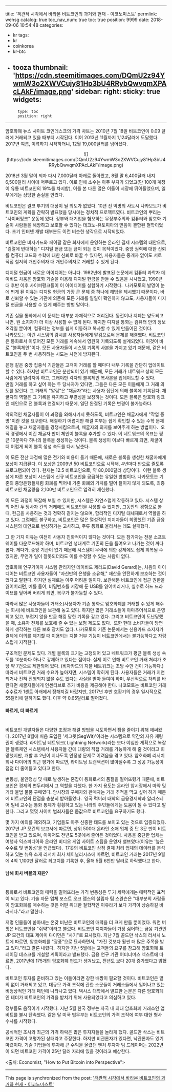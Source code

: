 
---
title: '객관적 시각에서 바라본 비트코인의 과거와 현재 - 이코노미스트'
permlink: wehsg
catalog: true
toc_nav_num: true
toc: true
position: 9999
date: 2018-09-06 10:54:48
categories:
- kr
tags:
- kr
- coinkorea
- kr-btc
- tooza
thumbnail: 'https://cdn.steemitimages.com/DQmU2z94YwmW3o2XWVCujy81Hp3bU4RRybQwvqmXPAcLAkF/image.png'
sidebar:
    right:
        sticky: true
widgets:
    -
        type: toc
        position: right
---


암호화폐 뉴스 사이트 코인데스크의 가격 차트는 2010년 7월 18일 비트코인이 0.09 달러에 거래되고 있을 때부터 시작된다. 이어 2013년 11월까지 1,124달러에 도달했다. 2017년 여름, 이륙하기 시작하더니, 12월 19,000달러를 넘어섰다. 
﻿
<center>
![](https://cdn.steemitimages.com/DQmU2z94YwmW3o2XWVCujy81Hp3bU4RRybQwvqmXPAcLAkF/image.png)
</center>


2018년 3월 말이 되자 다시 7,000달러 아래로 돌아왔고, 8월 말 6,400달러 내지 6,500달러 사이에 머무르고 있다. 이로 인해 소수는 아주 부자가 되었고(단 100개 계정이 유통 비트코인의 19%를 차지함), 이를 본 다른 많은 이들이 시장에 뛰어들었으며, 일부에게는 상당한 손실을 안겼다.  

비트코인은 결코 투기의 대상이 될 의도가 없었다. 10년 전 익명의 사토시 나카모토가  비트코인의 계획을 간략히 발표했을 당시에는 정치적 프로젝트였다. 비트코인의 뿌리는 "사이버펑크" 운동에 있다. 정부와 대기업을 혐오하는 무정부주의와 컴퓨터와 암호화 기술이 사람들을 해방하고 보호할 수 있다는 테크노-유토피아의 믿음이 결합된 철학이었다. 초기 인터넷 개발 대부분도 이런 비슷한 생각으로 시작되었다. 

비트코인은 비자카드와 페이팔 같은 회사에서 운영하는 온라인 결제 시스템의 대안으로, "검열에 반대하는" 디지털 현금 또는 금이 되는 것이 목적이었다. 중앙 권력에 대한 신뢰를 컴퓨터 코드와 수학에 대한 신뢰로 바꿀 수 있다면, 사용자들은 중개자 없이도 서로 직접 철저히 개인주의자 대 개인주의자로 거래할 수 있게 된다. 

디지털  현금이 새로운 아이디어는 아니다. 1982년에 발표된 논문에서 컴퓨터 과학자 데이비드 차움은 암호화 기술을 이용해 디지털 현금을 만들 수 있음을 시사했고, 1990년대 후반 이후 사이퍼펑크들이 이 아이디어를 실험하기 시작했다. 
﻿
나카모토의 발명이 눈에 띄게 된 이유는 디지털 현금의 가장 큰 문제 중 하나에 해법을 제시했기 때문이다. 바로 신뢰할 수 있는 기관에 의존해 모든 거래를 일일이 확인하지 않고도, 사용자들이 디지털 현금을 사용할 수 있게 해주는 방법 말이다.  

기존 실물 통화에서 이 문제는 대부분 자체적으로 처리된다. 동전이나 지폐는 양도되고 나면, 원 소지자가 더 이상 사용할 수 없게 된다. 하지만 디지털 통화는 컴퓨터 안의  정보 조각일 뿐이며, 컴퓨터는 정보를 쉽게 이동하고 복사할 수 있게 만들어진 것이다.  
﻿
나카모토는 이런 시스템의 감시를 사용자들에게 맡김으로써 문제를 해결했다. 비트코인은 통화로서 이루어진 모든 거래를 계속해서 영원히 기록되도록 설계되었다. 이것이 바로 "블록체인"이다. 모든 사용자들이 시스템 기록의 사본을 가지고 있기 때문에, 같은 비트코인을 두 번 사용하려는 시도는 사전에 방지된다. 

은행 같은 중앙 집중식 기관들은 고객이 거래를 할 때마다 내부 기록을 간단히 업데이트할 수 있다. 하지만 비트코인은 분산되어 있기 때문에, 모든 거래가 네트워크 상의 모든 사람에게 알려져야 하고, 그래야만 각자의 블록체인 복사본을 업데이트할 수 있다.  
﻿
만일 거래를 하고 싶어 하는 두 당사자가 있다면, 그들은 다른 모든 이들에게 그 거래 의도를 알린다. 그 거래의 "알림"은 "채굴자"라는 사용자 집단에 의해 블록에 기록된다. 채굴자의 역할은 그 기록을 유지하고 무결성을 보장하는 것이다. 모든 블록은 암호화 링크인 체인으로 전 블록과 연결되기 때문에, 일단 완결된 기록은 변경이 불가능하다. 

악의적인 채굴자들이 이 과정을 와해시키지 못하도록, 비트코인은 채굴자에게 "작업 증명"이란 것을 요구한다. 해결하기 어렵지만 해결 여부는 쉽게 확인할 수 있는 수학 문제 해결을 놓고 채굴자들을 경쟁시킴으로써, 채굴자의 의지를 보여주게 하는 방법이다. 
﻿
오직 경쟁에서 이긴 채굴자 만이 체인이 블록을 추가할 수 있다. 이 네트워크의 목표는 평균 10분마다 하나의 블록을 생성하는 것이다. 블록 생성이 이보다 빠르게 되면, 채굴이 더 어렵게 되어 블록 생성 속도를 다시 낮춘다. 

이 모든 전산 과정에 많은 전기와 비용이 들기 때문에, 새로운 블록을 생성한 채굴자에게 보상이 지급된다. 이 보상은 2009년 50 비트코인으로 시작해, 4년마다 반으로 줄도록 프로그램되어 있다. 현재는 12.5 비트코인으로, 약 80,000달러 상당이다. 
﻿
이런 블록 생성에 따른 보상이 시스템에 신규 비트코인을 공급하는 유일한 방법이다. 나카모토는 기존의 중앙은행들처럼 화폐를 찍어내 기존 화폐의 가치를 떨어 뜰이지 않게 되도록, 최종 비트코인 채굴량을 2,100만 비트코인으로 엄격히 제한했다. 

이 모든 과정이 복잡해 보일 수 있지만, 시스템은 자연스럽게 작동하고 있다. 시스템 상의 어떤 두 당사자 간의 거래에도 비트코인을 사용할 수 있지만, 그동안의 경험으로 볼 때, 현금을 사용하는 것과 정확히 같지는 않으며, 합리적인 디지털 대체재로서 역할을 하고 있다. 그럼에도 불구하고, 비트코인은 많은 열성적인 지지자들이 희망했던 기존 금융 시스템의 대안으로 번성하기는 고사하고, 주류 통화로 올라서는 데도 실패했다. 

그 한 가지 이유는 여전히 사용자 친화적이지 않다는 것이다. 모든 참가자는 전문 소프트웨어를 다운로드해야 하며, 비트코인 생태계로 기존의 돈을 들여오고 나가는 것이 까다롭다. 게다가, 중앙 기관이 없기 때문에 시스템이 무력에 의한 강제에도 쉽게 회복될 수 있지만, 무언가 일이 잘못되더라도 이를 수정할 수 있는 사람이 없다. 

암호화폐 연구가이자 시스템 관리자인 데이비드 제라드(David Gerard)는, 처음의 아이디어는 비트코인 사용자들이 "자신만의 은행을 소유해," 재산을 안전하게 보호하는 것이었다고 말한다. 하지만 실제로는 아주 어려운 일이다. 보관해둔 비트코인에 접근 권한을 잃어버리면, 예를 들어, 비밀번호를 저장해 둔 USB를 잃어버리거나, 실수로 하드 드라이브를 덮어써 버리게 되면, 복구가 불가능할 수 있다.  

따라서 많은 사용자들이 거래소(사용자가 기존 통화로 암호화폐를 거래할 수 있게 해주는 회사)에 비트코인을 보관해 놓고 있다. 하지만 많은 거래소들이 아마추어식으로 운영되고 있고, 부럽지 않을 만큼 해킹 당한 기록을 갖고 있다. 그리고 비트코인이 도난당했을 때, 소유자 전체를 보호해 줄 수 있는 보험 제도도 없다. 
﻿
또한 현대 소비자들이 당연하게 생각하는 다른 보호 장치도 없다. 나카모토의 기존 논문에서는 신용카드 소지자가 결제에 이의를 제기할 때 이용되는 지불 거부 기능이 비트코인에서는 불가능하다고 자랑스럽게 지적한다. 

구조적인 문제도 있다. 개별 블록의 크기는 고정되어 있고 네트워크가 평균 블록 생성 속도를 10분마다 하나로 강제하고 있다는 점이다. 실제 이로 인해 비트코인 거래 처리가 초당 약 7건으로 제한되어 있다. (비자카드의 지불 네트워크는 초당 수만 건이 가능하다.) 
﻿
따라서 비트코인 거래 수요가 높아지면, 시스템이 막히게 된다. 사용자들은 거래가 지연되거나 전혀 진행되지 않을 수도 있다는 사실을 받아 들여야 하며, 우선적으로 처리를 바란다면 채굴자들에게 인센티브로 추가 비용을 제공해야 한다. 나코모토는 비트코인 거래 수수료가 1센트 아래에서 정해지길 바랐지만, 2017년 후반 호황기의 경우 일시적으로 55달러에 달하기도 했다. 이후 약 0.65달러로 떨어졌다. 

#### 빠르게, 더 빠르게 
# 
비트코인 개발자들은 다양한 조정과 해결 방법을 시도하면서  잼을 줄이기 위해 애써왔다. 2017년 8월에 처음 도입된  '세그윗(SegWit)'이라는 시스템으로 약간의 자유 재량권이 생겼다. 라이트닝 네트워크( Lightning Network)라는 보다 야심찬 계획으로 복잡한 블록체인 시스템에서 사용자들 간에 대량의 직접 거래를 가능하게 해 줄 것이라고 희망했지만, 개발 후 2년이 지나도록 안정성 문제로 어려움을 겪고 있다. 암호화폐 리서치 회사 다이어의 최근 평가에 따르면, 라이트닝 트랜잭션이 많아질수록 그 성공 가능성이 점점 더 줄어들고 있다고 한다.  

변동성, 불안정성 및 때로 발생하는 혼잡이 통화로서의 품질을 떨어뜨렸기 때문에, 비트코인은 경제의 변두리에서 그 역할을 다했다. 한 가지 용도는 온라인 암시장에서 마약 및 기타 불법 물품 구매였다. 암시장의 구매자와 판매자는 거래 추적을 막고 싶어 하기 때문에 비트코인의 단점을 충분히 받아들였다. 
﻿
영국 럭버러 대학의 금융경제학과 알리스테어 밀네 교수는 통화 통제가 횡횡하고 있는 나라의 주민들에게는 도움이 될 수 있다고 말한다. 그리고 몇몇 사이버 범죄자들은 몸값으로 비트코인을 요구하기도 했다. 

몇 가지 예외를 제외하고, 기업들도 아주 신중한 태도를 보이고 있는 것으로 입증되었다. 2017년 JP 모건의 보고서에 따르면, 상위 500대 온라인 소매 업체 중 단 3곳 만이 비트코인을 받고 있으며, 이마저도 전년도 5곳에서 줄어든 것이었다. 사용을 중단한 업체는 여행사 익스피디아와 온라인 비디오 게임 사이트 스팀을 운영자 밸브였다(이유는 '높은 수수료 및 변동성'을 언급했다). 
﻿
17곳의 비트코인 상점 결제 처리 업체의 데이터를 분석하고 있는 뉴욕 소재 리서치 회사 체이널리시스에 따르면, 비트코인 거래는 2017년 9월에 4억 1,100만 달러로 최고치를 기록한 후, 올해 5월 6천만 달러로 하락했다고 한다. 

#### 남해 회사 버블의 재판?
#  
통화로서 비트코인의 매력을 떨어뜨리는 가격 변동성은 투기 세력에게는 매력적인 표적이 되고 있다. 기술 자문 업체 포스트 오크 랩스의 설립자 팀 스완슨은 "대부분의 사람들이 암호화폐를 매수하는 것은 어떤 위대한 철학적인 이유라기 보다 가격이 상승하길 바라서다."라고 말한다.  

저명 인물들이 쏟아내는 온갖 비난은 비트코인의 매력을 더 크게 만들 뿐이었다. 워런 버핏은 비트코인을 "쥐약"이라고 불렀다. 비트코인 지지자들이 가장 싫어하는 금융 기관인 JP 모건의 대표 제이미 다이먼은 "사기"로 묘사했다. 지난 7월 골드만 삭스의 리서치 노트에 따르면, 암호화폐를 "광풍"으로 묘사하면서, "가진 것보다 훨씬 더 많은 주목을 받고 있다."라고 결론 내렸다. 
﻿
하지만 지난 5월에는 고객들의 요구를 참고해 암호화폐 트레이딩 데스크를 개설할 계획이라고 발표했다. 금융 연구 기관 어터너머스 넥스트에 따르면, 2017년에 175개의 암호화폐 펀드가 생겨났고, 전년도 보다 20개 증가했다고 밝혔다. 

비트코인 투자를 준비하고 있는 이들이라면 강한 배짱이 필요할 것이다. 비트코인은 열의 없이 거래되고 있고, 대규모 가격 조작에 관한 소문들이 거래소들에서 일어나고 있는 비정상적인 거래 패턴에 나타나고 있다. 텍사스 대학에서 발표한 논문은 다른 암호화폐인 테더가 비트코인의 가격을 받치기 위해 사용되었다고 의심하고 있다. 

정부들도 움직이기 시작했다. 지난 5월 한국 정부는 자국 내 최대 암호화폐 거래소인 업비트를 불시 단속했다. 같은 달 미국 법무부는 비트코인의 가격 조작에 여부 대한 형사 수사를 시작했다. 

공식적인 조사와 최근의 가격 하락은 많은 투자자들을 놀라게 했다. 골드만 삭스는 비트코인 가격이 고평가된 상태라고 주장한다. 하지만 비관론자가 있다면, 낙관론자도 있기 마련이다. 기술 기업들에 투자해 큰 수익을 올렸던 벤처 투자자 팀 드레이퍼는 2022년이 되면 비트코인 가격이  25만 달러 자리에 있을 것이라고 예상한다. 

<출처: Economist, "How to Put Bitcoin into Perspective">

- - -

This page is synchronized from the post: ['객관적 시각에서 바라본 비트코인의 과거와 현재 - 이코노미스트'](https://steemit.com/@pius.pius/wehsg)

